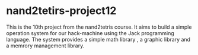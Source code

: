 # nand2tetirs-project12
This is the 10th project from the nand2tetris course.
It aims to build a simple operation system for our hack-machine using the Jack programming language.
The system provides a simple math library , a graphic library and a memrory management library.
